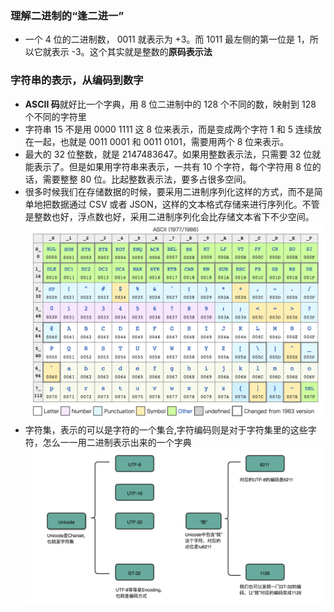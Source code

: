 ### 理解二进制的“逢二进一”
- 一个 4 位的二进制数， 0011 就表示为 +3。而 1011 最左侧的第一位是 1，所以它就表示 -3。这个其实就是整数的**原码表示法**

### 字符串的表示，从编码到数字
- **ASCII 码**就好比一个字典，用 8 位二进制中的 128 个不同的数，映射到 128 个不同的字符里
- 字符串 15 不是用 0000 1111 这 8 位来表示，而是变成两个字符 1 和 5 连续放在一起，也就是 0011 0001 和 0011 0101，需要用两个 8 位来表示。
- 最大的 32 位整数，就是 2147483647。如果用整数表示法，只需要 32 位就能表示了。但是如果用字符串来表示，一共有 10 个字符，每个字符用 8 位的话，需要整整 80 位。比起整数表示法，要多占很多空间。
- 很多时候我们在存储数据的时候，要采用二进制序列化这样的方式，而不是简单地把数据通过 CSV 或者 JSON，这样的文本格式存储来进行序列化。不管是整数也好，浮点数也好，采用二进制序列化会比存储文本省下不少空间。
 ![111](./image/111.png)
 - 字符集，表示的可以是字符的一个集合,字符编码则是对于字符集里的这些字符，怎么一一用二进制表示出来的一个字典
 ![112](./image/112.jpg)

 